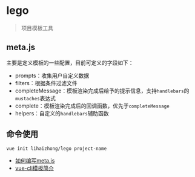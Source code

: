 # lego

> 项目模板工具

## meta.js

主要是定义模板的一些配置，目前可定义的字段如下：

- prompts：收集用户自定义数据
- filters：根据条件过滤文件
- completeMessage：模板渲染完成后给予的提示信息，支持`handlebars`的`mustaches`表达式
- complete：模板渲染完成后的回调函数，优先于`completeMessage`
- helpers：自定义的`handlebars`辅助函数

## 命令使用

```shell
vue init lihaizhong/lego project-name
```

- [如何编写meta.js](./docs/meta.md)
- [vue-cli模板简介](./docs/vue-cli模板.md)
